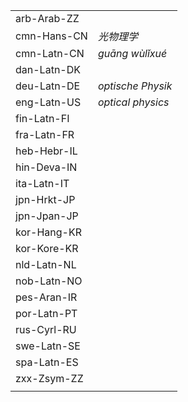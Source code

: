 | | |
|-|-|
| arb-Arab-ZZ |  |
| cmn-Hans-CN | _光物理学_ |
| cmn-Latn-CN | _guāng wùlǐxué_ |
| dan-Latn-DK |  |
| deu-Latn-DE | _optische Physik_ |
| eng-Latn-US | _optical physics_ |
| fin-Latn-FI |  |
| fra-Latn-FR |  |
| heb-Hebr-IL |  |
| hin-Deva-IN |  |
| ita-Latn-IT |  |
| jpn-Hrkt-JP |   |
| jpn-Jpan-JP |  |
| kor-Hang-KR |  |
| kor-Kore-KR |  |
| nld-Latn-NL |  |
| nob-Latn-NO |  |
| pes-Aran-IR |  |
| por-Latn-PT |  |
| rus-Cyrl-RU |  |
| swe-Latn-SE |  |
| spa-Latn-ES |  |
| zxx-Zsym-ZZ |  |
|  |  |
